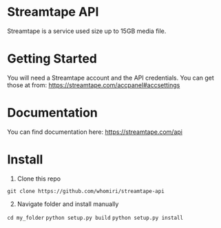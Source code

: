 # Streamtape API

Streamtape is a service used size up to 15GB media file.

# Getting Started

You will need a Streamtape account and the API credentials.
You can get those at from:
https://streamtape.com/accpanel#accsettings

# Documentation

You can find documentation here: https://streamtape.com/api

# Install

1. Clone this repo

```git clone https://github.com/whomiri/streamtape-api```

2. Navigate folder and install manually

```cd my_folder```
```python setup.py build```
```python setup.py install```
